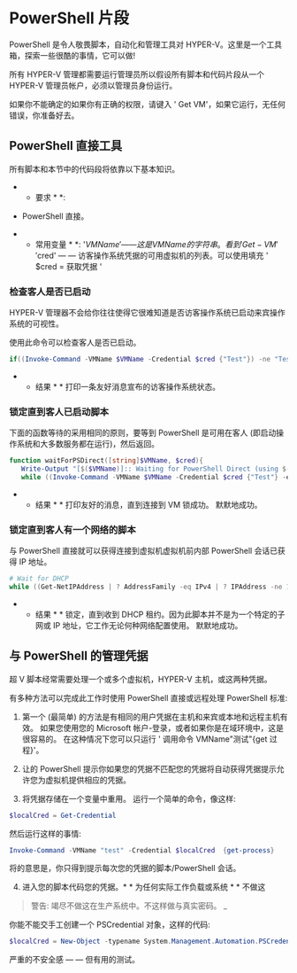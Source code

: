 ﻿# PowerShell 片段

PowerShell 是令人敬畏脚本，自动化和管理工具对 HYPER-V。这里是一个工具箱，探索一些很酷的事情，它可以做!

所有 HYPER-V 管理都需要运行管理员所以假设所有脚本和代码片段从一个 HYPER-V 管理员帐户，必须以管理员身份运行。

如果你不能确定的如果你有正确的权限，请键入 ' Get VM'，如果它运行，无任何错误，你准备好去。


## PowerShell 直接工具
所有脚本和本节中的代码段将依靠以下基本知识。

* * 要求 * *:  
*  PowerShell 直接。

* * 常用变量 * *: '$VMName' — — 这是 VMName 的字符串。看到 ' Get-VM' '$cred' — — 访客操作系统凭据的可用虚拟机的列表。可以使用填充 ' $cred = 获取凭据 '  

### 检查客人是否已启动

HYPER-V 管理器不会给你往往使得它很难知道是否访客操作系统已启动来宾操作系统的可视性。

使用此命令可以检查客人是否已启动。

``` PowerShell
if((Invoke-Command -VMName $VMName -Credential $cred {"Test"}) -ne "Test"){Write-Host "Not Booted"} else {Write-Host "Booted"}
```  

* * 结果 * * 打印一条友好消息宣布的访客操作系统状态。


### 锁定直到客人已启动脚本

下面的函数等待的采用相同的原则，要等到 PowerShell 是可用在客人 (即启动操作系统和大多数服务都在运行)，然后返回。

``` PowerShell
function waitForPSDirect([string]$VMName, $cred){
   Write-Output "[$($VMName)]:: Waiting for PowerShell Direct (using $($cred.username))"
   while ((Invoke-Command -VMName $VMName -Credential $cred {"Test"} -ea SilentlyContinue) -ne "Test") {Sleep -Seconds 1}}
```

* * 结果 * * 打印友好的消息，直到连接到 VM 锁成功。 
默默地成功。

### 锁定直到客人有一个网络的脚本
与 PowerShell 直接就可以获得连接到虚拟机虚拟机前内部 PowerShell 会话已获得 IP 地址。

``` PowerShell
# Wait for DHCP
while ((Get-NetIPAddress | ? AddressFamily -eq IPv4 | ? IPAddress -ne 127.0.0.1).SuffixOrigin -ne "Dhcp") {sleep -Milliseconds 10}
```

* * 结果 * *
锁定，直到收到 DHCP 租约。因为此脚本并不是为一个特定的子网或 IP 地址，它工作无论何种网络配置使用。 
默默地成功。

## 与 PowerShell 的管理凭据
超 V 脚本经常需要处理一个或多个虚拟机，HYPER-V 主机，或这两种凭据。

有多种方法可以完成此工作时使用 PowerShell 直接或远程处理 PowerShell 标准:

1. 第一个 (最简单) 的方法是有相同的用户凭据在主机和来宾或本地和远程主机有效。 
  如果您使用您的 Microsoft 帐户-登录，或者如果你是在域环境中，这是很容易的。 
  在这种情况下您可以只运行 ' 调用命令 VMName"测试"{get 过程}'。

2. 让的 PowerShell 提示你如果您的凭据不匹配您的凭据将自动获得凭据提示允许您为虚拟机提供相应的凭据。

3. 将凭据存储在一个变量中重用。
  运行一个简单的命令，像这样:  
  ``` PowerShell
  $localCred = Get-Credential
   ```
  然后运行这样的事情:
  ``` PowerShell
  Invoke-Command -VMName "test" -Credential $localCred  {get-process} 
  ```
  将的意思是，你只得到提示每次您的凭据的脚本/PowerShell 会话。

4. 进入您的脚本代码您的凭据。* * 为任何实际工作负载或系统 * * 不做这
 > 警告: 竭尽不做这在生产系统中。不这样做与真实密码。 _
  
  你能不能交手工创建一个 PSCredential 对象，这样的代码:  
  ``` PowerShell
  $localCred = New-Object -typename System.Management.Automation.PSCredential -argumentlist "Administrator", (ConvertTo-SecureString "P@ssw0rd" -AsPlainText -Force) 
  ```
  严重的不安全感 — — 但有用的测试。 

